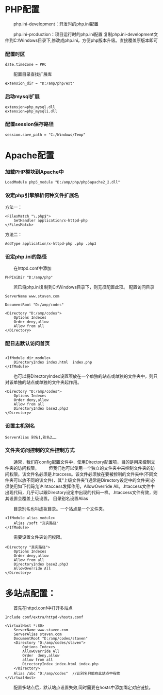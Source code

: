 # PHP配置
&emsp;&emsp;php.ini-development：开发时的php.ini配置

&emsp;&emsp;php.ini-production：项目运行时的php.ini配置
复制php.ini-development文件到C:\Windows目录下,修改成php.ini。方便php版本升级。直接覆盖原版本即可

### 配置时区
```$xslt
date.timezone = PRC
```
&emsp;&emsp;配置目录查找扩展库
```$xslt
extension_dir = "D:/amp/php/ext"
```    
### 启动mysql扩展
```$xslt
extension=php_mysql.dll
extension=php_mysqli.dll
```
### 配置session保存路径
```$xslt
session.save_path = "C:/Windows/Temp"
```

# Apache配置
### 加载PHP模块到Apache中
```$xslt
LoadModule php5_module "D:/amp/php/php5apache2_2.dll"
```
### 设定php引擎解析何种文件扩展名

方法一：
```$xslt
<FilesMatch "\.php$">
    SetHandler application/x-httpd-php
</FilesMatch>
```

方法二：
```$xslt
AddType application/x-httpd-php .php .php3
```
### 设定php.ini的路径

&emsp;&emsp;在httpd.conf中添加
```$xslt
PHPIniDir "D:/amp/php"
```
&emsp;&emsp;若已将php.ini复制到C:\Windows目录下，则无须配置此项。
配置访问目录
```$xslt
ServerName www.staven.com
 
DocumentRoot "D:/amp/codes"
 
<Directory "D:/amp/codes">
    Options Indexes  
    Order deny,allow
    Allow from all
</Directory>
```
### 配日志默认访问首页
```$xslt

<IfModule dir_module>
    DirectoryIndex index.html  index.php
</IfModule>
```
&emsp;&emsp;也可以将DirectoryIndex设置项放在一个单独的站点或单独的文件夹中，则只对该单独的站点或单独的文件夹起作用。
```$xslt
<Directory "D:/amp/codes">
    Options Indexes  
    Order deny,allow
    Allow from all
    DirectoryIndex base2.php3
</Directory>
```
### 设置主机别名
```$xslt
ServerAlias 别名1,别名2……
```
### 文件夹访问控制的文件控制方式
&emsp;&emsp;通常，我们在config配置文件中，使用Directory配置项，目的是用来控制文件夹的访问权限。
&emsp;&emsp;但我们也可以使用一个独立的文件夹中来控制文件夹的访问权限。该文件名必须是.htaccess。该文件必须放在要被控制的文件夹中(不同文件夹可以放不同的该文件)，其“上级文件夹”(通常是Directory设定中的文件夹)必须使用如下代码允许.htaccess发挥作用，AllowOverride All。.htaccess文件中出现代码，几乎可以跟Directory设定中出现的代码一样。.htaccess文件有效，则其设置会覆盖上级设置。
目录别名设置Alias

&emsp;&emsp;目录别名也叫虚拟目录。一个站点是一个文件夹。
```$xslt
<IfModule alias_module>
    Alias /soft "真实路径"
</IfModule>
```
&emsp;&emsp;需要设置文件夹访问权限。
```$xslt
<Directory "真实路径">
    Options Indexes  
    Order deny,allow
    Allow from all
    DirectoryIndex base2.php3
    AllowOverride All
</Directory>
```
# 多站点配置：

&emsp;&emsp;首先在httpd.conf中打开多站点
```$xslt
Include conf/extra/httpd-vhosts.conf

```
```$xslt
<VirtualHost *:80>
    ServerName www.staven.com
    ServerAlias staven.com
    DocumentRoot "D:/amp/codes/staven"
    <Directory "D:/amp/codes/staven">
        Options Indexes
        AllowOverride All
        Order  deny,allow
        allow from all    
        DirectoryIndex index.html index.php
    </Directory>
    Alias /abc "D:/amp/codes"  //此别名只能在此站点中有效
</VirtualHost>
```    
&emsp;&emsp;配置多站点后，默认站点设置失效,同时需要在hosts中添加绑定对应链接。